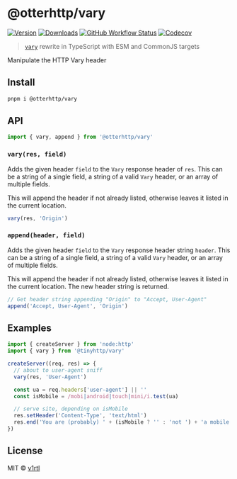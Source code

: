# @otterhttp/vary

[![Version][v-badge-url]][npm-url] [![Downloads][dl-badge-url]][npm-url] [![GitHub Workflow Status][gh-actions-img]][github-actions] [![Codecov][cov-badge-url]][cov-url]

> [`vary`](https://github.com/jshttp/vary) rewrite in TypeScript with ESM and CommonJS targets

Manipulate the HTTP Vary header

## Install

```sh
pnpm i @otterhttp/vary
```

## API

```ts
import { vary, append } from '@otterhttp/vary'
```

### `vary(res, field)`

Adds the given header `field` to the `Vary` response header of `res`.
This can be a string of a single field, a string of a valid `Vary`
header, or an array of multiple fields.

This will append the header if not already listed, otherwise leaves
it listed in the current location.

```ts
vary(res, 'Origin')
```

### `append(header, field)`

Adds the given header `field` to the `Vary` response header string `header`.
This can be a string of a single field, a string of a valid `Vary` header,
or an array of multiple fields.

This will append the header if not already listed, otherwise leaves
it listed in the current location. The new header string is returned.

```ts
// Get header string appending "Origin" to "Accept, User-Agent"
append('Accept, User-Agent', 'Origin')
```

## Examples

```ts
import { createServer } from 'node:http'
import { vary } from '@tinyhttp/vary'

createServer((req, res) => {
  // about to user-agent sniff
  vary(res, 'User-Agent')

  const ua = req.headers['user-agent'] || ''
  const isMobile = /mobi|android|touch|mini/i.test(ua)

  // serve site, depending on isMobile
  res.setHeader('Content-Type', 'text/html')
  res.end('You are (probably) ' + (isMobile ? '' : 'not ') + 'a mobile user')
})
```

## License

MIT © [v1rtl](https://v1rtl.site)

[v-badge-url]: https://img.shields.io/npm/v/@tinyhttp/vary.svg?style=for-the-badge&color=FF69B4&label=&logo=npm
[npm-url]: https://www.npmjs.com/package/@tinyhttp/vary
[cov-badge-url]: https://img.shields.io/coveralls/github/tinyhttp/vary?style=for-the-badge&color=FF69B4
[cov-url]: https://coveralls.io/github/tinyhttp/vary
[dl-badge-url]: https://img.shields.io/npm/dt/@tinyhttp/vary?style=for-the-badge&color=FF69B4
[github-actions]: https://github.com/tinyhttp/vary/actions
[gh-actions-img]: https://img.shields.io/github/actions/workflow/status/tinyhttp/vary/main.yml?branch=master&style=for-the-badge&color=FF69B4&label=&logo=github